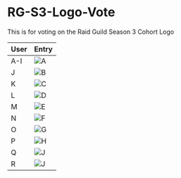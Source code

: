 # RG-S3-Logo-Vote
This is for voting on the Raid Guild Season 3 Cohort Logo

| User | Entry |
|-|-|
| A-I | ![A](https://cdn.discordapp.com/attachments/910709474350731264/911451558288453662/Season_3_chort_sample_page.jpg) |
| J | ![B](https://cdn.discordapp.com/attachments/910709474350731264/911792236293935114/s3_logo_kraken_v3_2.png) |
| K | ![C](https://cdn.discordapp.com/attachments/910709474350731264/911791958366756874/s3_logo_kraken_v3.1_1.png) |
| L | ![D](https://cdn.discordapp.com/attachments/910709474350731264/911765223172624394/s3_kraken_raid_v2.png) |
| M | ![E](https://cdn.discordapp.com/attachments/910709474350731264/911764866799374367/s3_kraken_raid_v1_1.png) |
| N | ![F](https://cdn.discordapp.com/attachments/910709474350731264/911169105812410368/RaidGuild_v4.png) |
| O | ![G](https://cdn.discordapp.com/attachments/910709474350731264/910887734028152882/raidguild_logo_v3.png) |
| P | ![H](https://cdn.discordapp.com/attachments/910709474350731264/910850813663010816/raid_guild_s3_logo.png) |
| Q | ![J](https://cdn.discordapp.com/attachments/910709474350731264/911792520034398268/Group_123.png) |
| R | ![J](https://cdn.discordapp.com/attachments/910709474350731264/912043803383324722/Cohort_1s_story.png) |
